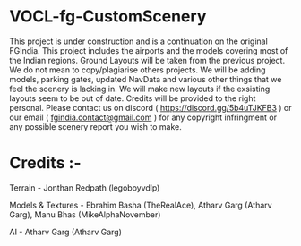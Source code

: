 # VOCL-fg-CustomScenery
This project is under construction and is a continuation on the original FGIndia. This project includes the airports and the models covering most of the Indian regions. Ground Layouts will be taken from the previous project. We do not mean to copy/plagiarise others projects. We will be adding models, parking gates, updated NavData and various other things that we feel the scenery is lacking in. We will make new layouts if the exsisting layouts seem to be out of date. Credits will be provided to the right personal. Please contact us on discord ( https://discord.gg/5b4uTJKFB3 ) or our email ( fgindia.contact@gmail.com ) for any copyright infringment or any possible scenery report you wish to make.

# Credits :- 
Terrain - Jonthan Redpath (legoboyvdlp)

Models & Textures - Ebrahim Basha (TheRealAce), Atharv Garg (Atharv Garg), Manu Bhas (MikeAlphaNovember)

AI - Atharv Garg (Atharv Garg)
